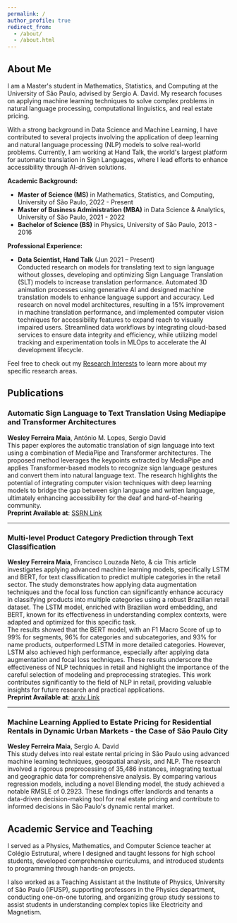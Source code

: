 ```yaml
---
permalink: /
author_profile: true
redirect_from: 
  - /about/
  - /about.html
---
```


## About Me

I am a Master's student in Mathematics, Statistics, and Computing at the University of São Paulo, advised by Sergio A. David. My research focuses on applying machine learning techniques to solve complex problems in natural language processing, computational linguistics, and real estate pricing.

With a strong background in Data Science and Machine Learning, I have contributed to several projects involving the application of deep learning and natural language processing (NLP) models to solve real-world problems. Currently, I am working at Hand Talk, the world's largest platform for automatic translation in Sign Languages, where I lead efforts to enhance accessibility through AI-driven solutions.

**Academic Background:**
- **Master of Science (MS)** in Mathematics, Statistics, and Computing, University of São Paulo, 2022 - Present  
- **Master of Business Administration (MBA)** in Data Science & Analytics, University of São Paulo, 2021 - 2022  
- **Bachelor of Science (BS)** in Physics, University of São Paulo, 2013 - 2016  

**Professional Experience:**
- **Data Scientist, Hand Talk** (Jun 2021 – Present)  
  Conducted research on models for translating text to sign language without glosses, developing and optimizing Sign Language Translation (SLT) models to increase translation performance. Automated 3D animation processes using generative AI and designed machine translation models to enhance language support and accuracy. Led research on novel model architectures, resulting in a 15% improvement in machine translation performance, and implemented computer vision techniques for accessibility features to expand reach to visually impaired users. Streamlined data workflows by integrating cloud-based services to ensure data integrity and efficiency, while utilizing model tracking and experimentation tools in MLOps to accelerate the AI development lifecycle.

Feel free to check out my [Research Interests](research/) to learn more about my specific research areas.


## Publications

### Automatic Sign Language to Text Translation Using Mediapipe and Transformer Architectures  
**Wesley Ferreira Maia**, António M. Lopes, Sergio David  
This paper explores the automatic translation of sign language into text using a combination of MediaPipe and Transformer architectures. The proposed method leverages the keypoints extracted by MediaPipe and applies Transformer-based models to recognize sign language gestures and convert them into natural language text. The research highlights the potential of integrating computer vision techniques with deep learning models to bridge the gap between sign language and written language, ultimately enhancing accessibility for the deaf and hard-of-hearing community.  
**Preprint Available at**: [SSRN Link](https://ssrn.com/abstract=4793825)

---

### Multi-level Product Category Prediction through Text Classification  
**Wesley Ferreira Maia**, Francisco Louzada Neto, & cia 
This article investigates applying advanced machine learning models, specifically LSTM and BERT, for text classification to predict multiple categories in the retail sector. The study demonstrates how applying data augmentation techniques and the focal loss function can significantly enhance accuracy in classifying products into multiple categories using a robust Brazilian retail dataset. The LSTM model, enriched with Brazilian word embedding, and BERT, known for its effectiveness in understanding complex contexts, were adapted and optimized for this specific task.  
The results showed that the BERT model, with an F1 Macro Score of up to 99% for segments, 96% for categories and subcategories, and 93% for name products, outperformed LSTM in more detailed categories. However, LSTM also achieved high performance, especially after applying data augmentation and focal loss techniques. These results underscore the effectiveness of NLP techniques in retail and highlight the importance of the careful selection of modeling and preprocessing strategies. This work contributes significantly to the field of NLP in retail, providing valuable insights for future research and practical applications.  
**Preprint Available at**: [arxiv Link](https://arxiv.org/abs/2403.01638)

---

### Machine Learning Applied to Estate Pricing for Residential Rentals in Dynamic Urban Markets - the Case of São Paulo City  
**Wesley Ferreira Maia**, Sergio A. David  
This study delves into real estate rental pricing in São Paulo using advanced machine learning techniques, geospatial analysis, and NLP. The research involved a rigorous preprocessing of 35,486 instances, integrating textual and geographic data for comprehensive analysis. By comparing various regression models, including a novel Blending model, the study achieved a notable RMSLE of 0.2923. These findings offer landlords and tenants a data-driven decision-making tool for real estate pricing and contribute to informed decisions in São Paulo's dynamic rental market.

## Academic Service and Teaching

I served as a Physics, Mathematics, and Computer Science teacher at Colégio Estrutural, where I designed and taught lessons for high school students, developed comprehensive curriculums, and introduced students to programming through hands-on projects.

I also worked as a Teaching Assistant at the Institute of Physics, University of São Paulo (IFUSP), supporting professors in the Physics department, conducting one-on-one tutoring, and organizing group study sessions to assist students in understanding complex topics like Electricity and Magnetism.